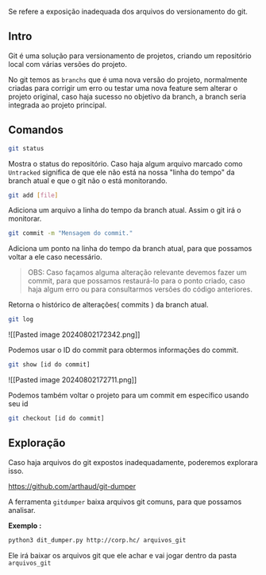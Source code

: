 Se refere a exposição inadequada dos arquivos do versionamento do git.
## Intro

Git é uma solução para versionamento de projetos, criando um repositório local com várias versões do projeto.

No git temos as ``branchs`` que é uma nova versão do projeto, normalmente criadas para corrigir um erro ou testar uma nova feature sem alterar o projeto original, caso haja sucesso no objetivo da branch, a branch seria integrada ao projeto principal.

## Comandos

```sh
git status
```
Mostra o status do repositório. Caso haja algum arquivo marcado como `Untracked` significa de que ele não está na nossa "linha do tempo" da branch atual e que o git não o está monitorando.

```sh
git add [file]
```
Adiciona um arquivo a linha do tempo da branch atual. Assim o git irá o monitorar.

```sh
git commit -m "Mensagem do commit."
```
Adiciona um ponto na linha do tempo da branch atual, para que possamos voltar a ele caso necessário.

> OBS: Caso façamos alguma alteração relevante devemos fazer um commit, para que possamos restaurá-lo para o ponto criado, caso haja algum erro ou para consultarmos versões do código anteriores.

Retorna o histórico de alterações( commits ) da branch atual.
```sh
git log
```
![[Pasted image 20240802172342.png]]

Podemos usar o ID do commit para obtermos informações do commit.
```sh
git show [id do commit]
```
![[Pasted image 20240802172711.png]]

Podemos também voltar o projeto para um commit em específico usando seu id
```sh
git checkout [id do commit]
```

## Exploração
Caso haja arquivos do git expostos inadequadamente, poderemos explorara isso.

https://github.com/arthaud/git-dumper

A ferramenta ``gitdumper`` baixa arquivos git comuns, para que possamos analisar.

**Exemplo :**
```sh
python3 dit_dumper.py http://corp.hc/ arquivos_git
```

Ele irá baixar os arquivos git que ele achar e vai jogar dentro da pasta `arquivos_git`

























